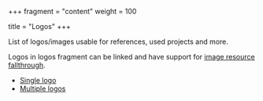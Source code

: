 +++
fragment = "content"
weight = 100

title = "Logos"
+++

List of logos/images usable for references, used projects and more.

Logos in logos fragment can be linked and have support for [image resource
fallthrough](https://github.com/okkur/syna/blob/master/docs/README.md#image-resource-fallthrough).

- [Single logo](#logos_only)
- [Multiple logos](#logos)
